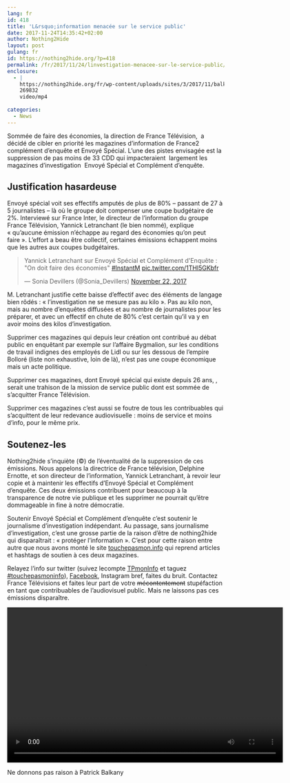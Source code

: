 ```yaml
---
lang: fr 
id: 418
title: 'L&rsquo;information menacée sur le service public'
date: 2017-11-24T14:35:42+02:00
author: Nothing2Hide
layout: post
gulang: fr 
id: https://nothing2hide.org/?p=418
permalink: /fr/2017/11/24/linvestigation-menacee-sur-le-service-public/
enclosure:
  - |
    https://nothing2hide.org/fr/wp-content/uploads/sites/3/2017/11/balkany-cde.m4v
    269832
    video/mp4
    
categories:
  - News
---
```

Sommée de faire des économies, la direction de France Télévision,  a décidé de cibler en priorité les magazines d&rsquo;information de France2 complément d&rsquo;enquête et Envoyé Spécial. L&rsquo;une des pistes envisagée est la suppression de pas moins de 33 CDD qui impacteraient  largement les magazines d&rsquo;investigation  Envoyé Spécial et Complément d’enquête.  
<!--more-->

## Justification hasardeuse

Envoyé spécial voit ses effectifs amputés de plus de 80% &#8211; passant de 27 à 5 journalistes &#8211; là où le groupe doit compenser une coupe budgétaire de 2%. Interviewé sur France Inter, le directeur de l&rsquo;information du groupe France Télévision, Yannick Letranchant (le bien nommé), explique « qu&rsquo;aucune émission n&rsquo;échappe au regard des économies qu&rsquo;on peut faire ». L&rsquo;effort a beau être collectif, certaines émissions échappent moins que les autres aux coupes budgétaires.

<blockquote class="twitter-tweet" data-width="525" data-dnt="true">
  <p lang="fr" dir="ltr">
    Yannick Letranchant sur Envoyé Spécial et Complément d'Enquête : "On doit faire des économies" <a href="https://twitter.com/hashtag/InstantM?src=hash&ref_src=twsrc%5Etfw">#InstantM</a> <a href="https://t.co/1THl5GKbfr">pic.twitter.com/1THl5GKbfr</a>
  </p>
  
  <p>
    &mdash; Sonia Devillers (@Sonia_Devillers) <a href="https://twitter.com/Sonia_Devillers/status/933289830762545152?ref_src=twsrc%5Etfw">November 22, 2017</a>
  </p>
</blockquote>



M. Letranchant justifie cette baisse d&rsquo;effectif avec des éléments de langage bien rôdés : « l&rsquo;investigation ne se mesure pas au kilo ». Pas au kilo non, mais au nombre d&rsquo;enquêtes diffusées et au nombre de journalistes pour les préparer, et avec un effectif en chute de 80% c&rsquo;est certain qu&rsquo;il va y en avoir moins des kilos d&rsquo;investigation.

Supprimer ces magazines qui depuis leur création ont contribué au débat public en enquêtant par exemple sur l&rsquo;affaire Bygmalion, sur les conditions de travail indignes des employés de Lidl ou sur les dessous de l&#8217;empire Bolloré (liste non exhaustive, loin de là), n&rsquo;est pas une coupe économique mais un acte politique.

Supprimer ces magazines, dont Envoyé spécial qui existe depuis 26 ans, , serait une trahison de la mission de service public dont est sommée de s&rsquo;acquitter France Télévision.

Supprimer ces magazines c&rsquo;est aussi se foutre de tous les contribuables qui s&rsquo;acquittent de leur redevance audiovisuelle : moins de service et moins d&rsquo;info, pour le même prix.

## Soutenez-les

Nothing2hide s&rsquo;inquiète (©) de l&rsquo;éventualité de la suppression de ces émissions. Nous appelons la directrice de France télévision, Delphine Ernotte, et son directeur de l&rsquo;information, Yannick Letranchant, à revoir leur copie et à maintenir les effectifs d&rsquo;Envoyé Spécial et Complément d&rsquo;enquête. Ces deux émissions contribuent pour beaucoup à la transparence de notre vie publique et les supprimer ne pourrait qu&rsquo;être dommageable in fine à notre démocratie.

Soutenir Envoyé Spécial et Complément d&rsquo;enquête c&rsquo;est soutenir le journalisme d&rsquo;investigation indépendant. Au passage, sans journalisme d&rsquo;investigation, c&rsquo;est une grosse partie de la raison d&rsquo;être de nothing2hide qui disparaîtrait : « protéger l&rsquo;information ». C&rsquo;est pour cette raison entre autre que nous avons monté le site [touchepasmon.info](http://touchepasmon.info/) qui reprend articles et hashtags de soutien à ces deux magazines.

Relayez l&rsquo;info sur twitter (suivez lecompte [TPmonInfo](https://twitter.com/tpmoninfo) et taguez [#touchepasmoninfo](https://twitter.com/hashtag/Touchepasmoninfo?src=hash)), [Facebook](http://touchepasmon.info/), Instagram bref, faites du bruit. Contactez France Télévisions et faites leur part de votre <del>mécontentement</del> stupéfaction en tant que contribuables de l&rsquo;audiovisuel public. Mais ne laissons pas ces émissions disparaître.

<div style="width: 640px;" class="wp-video">
  <!--[if lt IE 9]><![endif]--><video class="wp-video-shortcode" id="video-418-1" width="640" height="360" preload="metadata" controls="controls"><source type="video/mp4" src="https://nothing2hide.org/fr/wp-content/uploads/sites/3/2017/11/balkany-cde.m4v?_=1" />
  
  <a href="https://nothing2hide.org/fr/wp-content/uploads/sites/3/2017/11/balkany-cde.m4v">https://nothing2hide.org/fr/wp-content/uploads/sites/3/2017/11/balkany-cde.m4v</a></video>
</div>

Ne donnons pas raison à Patrick Balkany